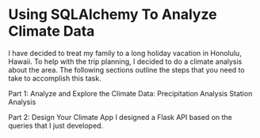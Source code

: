 # Using SQLAlchemy To Analyze Climate Data

I have decided to treat my family to a long holiday vacation in Honolulu, Hawaii. To help with the trip planning, I decided to do a climate analysis about the area. The following sections outline the steps that you need to take to accomplish this task.

Part 1: Analyze and Explore the Climate Data:
Precipitation Analysis
Station Analysis

Part 2: Design Your Climate App
I designed a Flask API based on the queries that I just developed.
